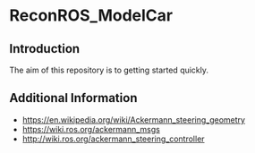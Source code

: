 # ReconROS_ModelCar

## Introduction
The aim of this repository is to getting started quickly.


## Additional Information

- https://en.wikipedia.org/wiki/Ackermann_steering_geometry
- https://wiki.ros.org/ackermann_msgs
- http://wiki.ros.org/ackermann_steering_controller